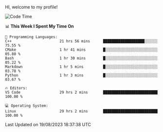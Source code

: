 HI, welcome to my profile!
<!--START_SECTION:waka-->
![Code Time](http://img.shields.io/badge/Code%20Time-1%2C235%20hrs%206%20mins-blue)

📊 **This Week I Spent My Time On** 

```text
💬 Programming Languages: 
C++                      21 hrs 56 mins      ███████████████████░░░░░░   75.55 % 
CMake                    1 hr 41 mins        █░░░░░░░░░░░░░░░░░░░░░░░░   05.80 % 
Bash                     1 hr 30 mins        █░░░░░░░░░░░░░░░░░░░░░░░░   05.22 % 
Markdown                 1 hr 5 mins         █░░░░░░░░░░░░░░░░░░░░░░░░   03.78 % 
Python                   1 hr 3 mins         █░░░░░░░░░░░░░░░░░░░░░░░░   03.67 % 

🔥 Editors: 
VS Code                  29 hrs 2 mins       █████████████████████████   100.00 % 

💻 Operating System: 
Linux                    29 hrs 2 mins       █████████████████████████   100.00 % 
```


 Last Updated on 19/08/2023 18:37:38 UTC
<!--END_SECTION:waka-->
